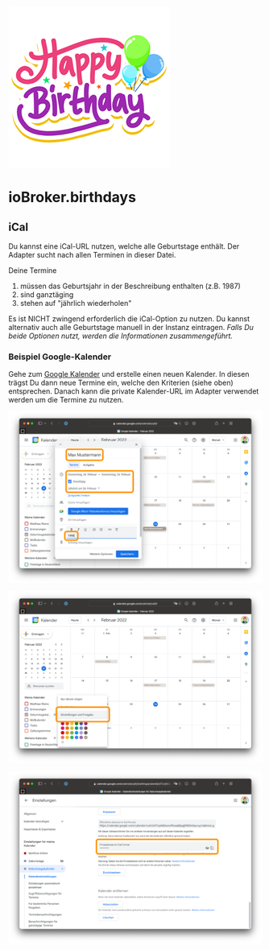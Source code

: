 ![Logo](../../admin/birthdays.png)

# ioBroker.birthdays

## iCal

Du kannst eine iCal-URL nutzen, welche alle Geburtstage enthält. Der Adapter sucht nach allen Terminen in dieser Datei.

Deine Termine

1. müssen das Geburtsjahr in der Beschreibung enthalten (z.B. 1987)
2. sind ganztäging
3. stehen auf "jährlich wiederholen"

Es ist NICHT zwingend erforderlich die iCal-Option zu nutzen. Du kannst alternativ auch alle Geburtstage manuell in der Instanz eintragen. *Falls Du beide Optionen nutzt, werden die Informationen zusammengeführt.*

### Beispiel Google-Kalender

Gehe zum [Google Kalender](http://calendar.google.com/) und erstelle einen neuen Kalender. In diesen trägst Du dann neue Termine ein, welche den Kriterien (siehe oben) entsprechen. Danach kann die private Kalender-URL im Adapter verwendet werden um die Termine zu nutzen.

![iCal Neuer Eintrag Google](./img/ical-google-new.png)

![iCal Einstellungen Google](./img/ical-google-settings.png)

![iCal URL Google](./img/ical-google-url.png)
